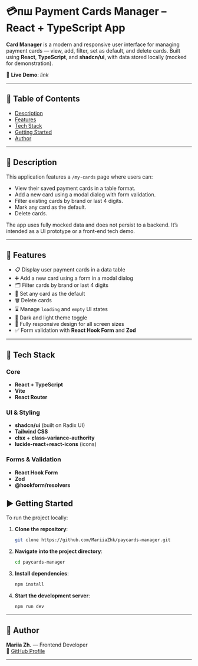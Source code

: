 # 💳пш Payment Cards Manager – React + TypeScript App

**Card Manager** is a modern and responsive user interface for managing payment cards — view, add, filter, set as default, and delete cards. Built using **React**, **TypeScript**, and **shadcn/ui**, with data stored locally (mocked for demonstration).

🔗 **Live Demo**: _link_

---

## 📑 Table of Contents

- [Description](#description)
- [Features](#features)
- [Tech Stack](#tech-stack)
- [Getting Started](#getting-started)
- [Author](#author)

---

## 📖 Description

This application features a `/my-cards` page where users can:

- View their saved payment cards in a table format.
- Add a new card using a modal dialog with form validation.
- Filter existing cards by brand or last 4 digits.
- Mark any card as the default.
- Delete cards.

The app uses fully mocked data and does not persist to a backend. It’s intended as a UI prototype or a front-end tech demo.

---

## 🚀 Features

- 📋 Display user payment cards in a data table
- ➕ Add a new card using a form in a modal dialog
- 🗂 Filter cards by brand or last 4 digits
- 🌟 Set any card as the default
- 🗑️ Delete cards
- ⌛ Manage `loading` and `empty` UI states
- 🌙 Dark and light theme toggle
- 📱 Fully responsive design for all screen sizes
- ✅ Form validation with **React Hook Form** and **Zod**

---

## 🧪 Tech Stack

### Core

- **React + TypeScript**
- **Vite**
- **React Router**

### UI & Styling

- **shadcn/ui** (built on Radix UI)
- **Tailwind CSS**
- **clsx** + **class-variance-authority**
- **lucide-react**+**react-icons** (icons)

### Forms & Validation

- **React Hook Form**
- **Zod**
- **@hookform/resolvers**

## ▶️ Getting Started

To run the project locally:

1. **Clone the repository**:

   ```bash
   git clone https://github.com/MariiaZhk/paycards-manager.git
   ```

2. **Navigate into the project directory**:

   ```bash
   cd paycards-manager
   ```

3. **Install dependencies**:

   ```bash
   npm install
   ```

4. **Start the development server**:

   ```bash
   npm run dev
   ```

---

## 👤 Author

**Mariia Zh.** — Frontend Developer  
🔗 [GitHub Profile](https://github.com/MariiaZhk)

---
